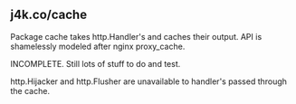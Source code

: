 ## j4k.co/cache
Package cache takes http.Handler's and caches their output. API is shamelessly
modeled after nginx proxy_cache.

INCOMPLETE. Still lots of stuff to do and test.

http.Hijacker and http.Flusher are unavailable to handler's passed through the
cache.

